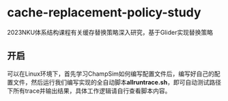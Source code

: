 # cache-replacement-policy-study
2023NKU体系结构课程有关缓存替换策略深入研究，基于Glider实现替换策略

## 开启
可以在Linux环境下，首先学习ChampSim如何编写配置文件后，编写好自己的配置文件，然后运行我们编写实现的全自动脚本**allruntrace.sh**，即可自动测试路径下所有trace并输出结果，具体工作逻辑请自行查看脚本内容。

